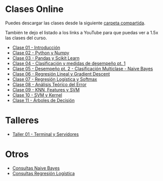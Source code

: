 # Clases Online

Puedes descargar las clases desde la siguiente [carpeta compartida](https://alumnosuaicl-my.sharepoint.com/:f:/g/personal/adrian_soto_uai_cl/Et3aG5wwUshGg7P37hztz5EBXn3FTizh4fFEHE6sh9-Pvg?e=oTcqLK).

También te dejo el listado a los links a YouTube para que puedas ver a 1.5x las clases del curso.

- [Clase 01 - Introducción](https://youtu.be/CLEKffXS6Vs)
- [Clase 02 - Python y Numpy](https://youtu.be/hLtnnEsqJbI)
- [Clase 03 - Pandas y Scikit Learn](https://youtu.be/wiqScM1qZ0I)
- [Clase 04 - Clasificación y medidas de desempeño pt. 1](https://youtu.be/u7pFKW47hEI)
- [Clase 05 - Desempeño pt. 2 - Clasificación Multiclase - Naive Bayes](https://youtu.be/CdfBznWYdwk)
- [Clase 06 - Regresión Lineal y Gradient Descent](https://youtu.be/HblwS9uQ808)
- [Clase 07 - Regresión Logística y Softmax](https://youtu.be/_AwjhBK1D40)
- [Clase 08 - Análisis Teórico del Error](https://youtu.be/XNkyzlx4r7M)
- [Clase 09 - KNN, Features y SVM](https://youtu.be/fRjZFvt_8VU)
- [Clase 10 - SVM y Kernel](https://youtu.be/BDjIe1dbp-A)
- [Clase 11 - Árboles de Decisión](https://youtu.be/ZyI03fTafak)

# Talleres

- [Taller 01 - Terminal y Servidores](https://youtu.be/L93BPUL1Hv8)

# Otros
- [Consultas Naive Bayes](https://youtu.be/rCbxiBiI4vI)
- [Consultas Regresión Logística](https://youtu.be/LS3WB8M3fMI)
